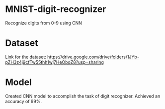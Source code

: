 # MNIST-digit-recognizer
Recognize digits from 0-9 using CNN

# Dataset
Link for the dataset: https://drive.google.com/drive/folders/1JYb-pZH3z4j9cfTw55thh1wj7HeOboZ8?usp=sharing

# Model
Created CNN model to accomplish the task of digit recognizer. Achieved an accuracy of 99%.
